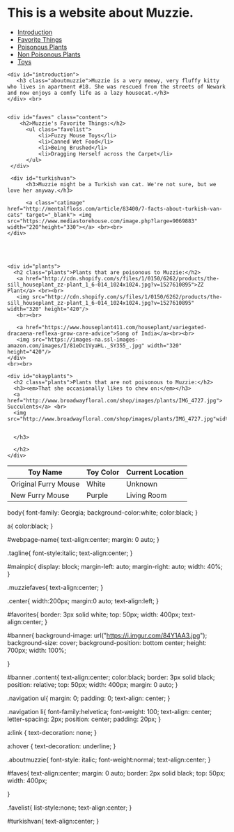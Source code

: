 <body>
    <div id="banner">
        <div class="content">
          <h1>This is a website about Muzzie.</h1>
        </div>  
    </div>
    <nav class="navigation">
        <ul>
            <li><a href="#introduction">Introduction</a></li>
            <li><a href="#faves">Favorite Things</a></li>
            <li><a href="#plants">Poisonous Plants</a></li>
            <li><a href="#okayplants">Non Poisonous Plants</a></li>
            <li><a href="#toytable">Toys</a></li>
        </ul>
    </nav>
    
    <div id="introduction">
       <h3 class="aboutmuzzie">Muzzie is a very meowy, very fluffy kitty who lives in apartment #18. She was rescued from the streets of Newark and now enjoys a comfy life as a lazy housecat.</h3>
    </div> <br>
    
    
    <div id="faves" class="content">
        <h2>Muzzie's Favorite Things:</h2>
          <ul class="favelist">
              <li>Fuzzy Mouse Toys</li>
              <li>Canned Wet Food</li>
              <li>Being Brushed</li>
              <li>Dragging Herself across the Carpet</li>
          </ul>
     </div>
     
     <div id="turkishvan">
          <h3>Muzzie might be a Turkish van cat. We're not sure, but we love her anyway.</h3>
          
          <a class="catimage" href="http://mentalfloss.com/article/83400/7-facts-about-turkish-van-cats" target="_blank"> <img src="https://www.mediastorehouse.com/image.php?large=9069883" width="220"height="330"></a> <br><br>
    </div>      
  <br><br>
    
    <div id="plants">
      <h2 class="plants">Plants that are poisonous to Muzzie:</h2>
       <a href="http://cdn.shopify.com/s/files/1/0150/6262/products/the-sill_houseplant_zz-plant_1_6-014_1024x1024.jpg?v=1527610895">ZZ Plant</a> <br><br>
       <img src="http://cdn.shopify.com/s/files/1/0150/6262/products/the-sill_houseplant_zz-plant_1_6-014_1024x1024.jpg?v=1527610895" width="320" height="420"/>
       <br><br>
       
       <a href="https://www.houseplant411.com/houseplant/variegated-dracaena-reflexa-grow-care-advice">Song of India</a><br><br>
       <img src="https://images-na.ssl-images-amazon.com/images/I/81eDc1VyaHL._SY355_.jpg" width="320" height="420"/>
    </div>
    <br><br>
    
    <div id="okayplants">
      <h2 class="plants">Plants that are not poisonous to Muzzie:</h2>
      <h3><em>That she occasionally likes to chew on:</em></h3>
      <a href="http://www.broadwayfloral.com/shop/images/plants/IMG_4727.jpg"> Succulents</a> <br>
      <img src="http://www.broadwayfloral.com/shop/images/plants/IMG_4727.jpg"width="320"height="420"/>
     
      
      </h3>
      
      </h2>
    </div>
    
 <div id="toytable">
 <table>
   <thead>
     <th scope="col">Toy Name</th>
     <th scope="col">Toy Color</th>
     <th scope="col">Current Location</th>
   </thead>
   
 <tbody>
   <tr>
     <td>Original Furry Mouse</td>
     <td>White</td>
     <td>Unknown</td>
   </tr>
   <tr>
     <td>New Furry Mouse</td>
     <td>Purple</td>
     <td>Living Room</td>
   </tr>
 </tbody>
 </table>
 </table>
 </div>   
</body>



body{
  font-family: Georgia;
  background-color:white;
  color:black;
}

a{
  color:black;
}

#webpage-name{
  text-align:center;
  margin: 0 auto;
}


.tagline{
  font-style:italic;
  text-align:center;
}

#mainpic{
    display: block;
    margin-left: auto;
    margin-right: auto;
    width: 40%;
}

.muzziefaves{
  text-align:center;
}

.center{
  width:200px;
    margin:0 auto;
    text-align:left;
}

#favorites{
  border: 3px solid white;
  top: 50px;
  width: 400px;
  text-align:center;
}

#banner{
  background-image: url("https://i.imgur.com/84Y1AA3.jpg");
  background-size: cover;
  background-position: bottom center;
  height: 700px;
  width: 100%;
  
}

#banner .content{
  text-align:center;
  color:black;
  border: 3px solid black;
  position: relative;
  top: 50px;
  width: 400px;
  margin: 0 auto;
}

.navigation ul{
  margin: 0;
  padding: 0;
  text-align: center;
}

.navigation li{
  font-family:helvetica;
  font-weight: 100;
  text-align: center;
  letter-spacing: 2px;
  position: center;
  padding: 20px;
}

a:link {
    text-decoration: none;
}

a:hover {
    text-decoration: underline;
}

.aboutmuzzie{
  font-style: italic;
  font-weight:normal;
  text-align:center;
}

#faves{
  text-align:center;
  margin: 0 auto;
  border: 2px solid black;
  top: 50px;
  width: 400px;
  
}

.favelist{
  list-style:none;
  text-align:center;
  }

#turkishvan{
  text-align:center;
}
